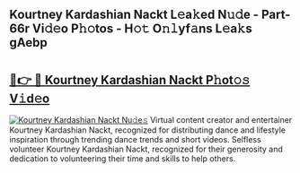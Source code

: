 ## Kourtney Kardashian Nackt L𝚎a𝚔ed N𝚞𝚍e - Part-66r Vi𝚍𝚎o P𝚑𝚘tos - H𝚘𝚝 O𝚗𝚕yf𝚊ns L𝚎a𝚔s gAebp

# <h2><a href="http://kf42zx5.oniu.top/?m=Kourtney+Kardashian+Nackt">🔗👉 🔴 Kourtney Kardashian Nackt P𝚑ot𝚘𝚜 V𝚒d𝚎o</a></h2>

[![Kourtney Kardashian Nackt Nu𝚍e𝚜](https://i.imgur.com/0qMVB7G.gif)](http://kf42zx5.oniu.top/?m=Kourtney+Kardashian+Nackt)
Virtual content creator and entertainer Kourtney Kardashian Nackt, recognized for distributing dance and lifestyle inspiration through trending dance trends and short videos. Selfless volunteer Kourtney Kardashian Nackt, recognized for their generosity and dedication to volunteering their time and skills to help others.  
